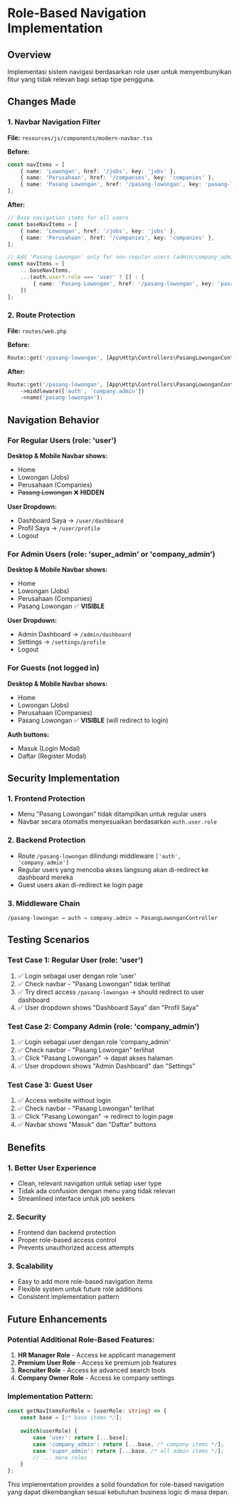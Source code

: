 # Role-Based Navigation Implementation

## Overview
Implementasi sistem navigasi berdasarkan role user untuk menyembunyikan fitur yang tidak relevan bagi setiap tipe pengguna.

## Changes Made

### 1. Navbar Navigation Filter
**File:** `resources/js/components/modern-navbar.tsx`

**Before:**
```typescript
const navItems = [
    { name: 'Lowongan', href: '/jobs', key: 'jobs' },
    { name: 'Perusahaan', href: '/companies', key: 'companies' },
    { name: 'Pasang Lowongan', href: '/pasang-lowongan', key: 'pasang-lowongan' }, // Always visible
];
```

**After:**
```typescript
// Base navigation items for all users
const baseNavItems = [
    { name: 'Lowongan', href: '/jobs', key: 'jobs' },
    { name: 'Perusahaan', href: '/companies', key: 'companies' },
];

// Add 'Pasang Lowongan' only for non-regular users (admin/company_admin) or guests
const navItems = [
    ...baseNavItems,
    ...(auth.user?.role === 'user' ? [] : [
        { name: 'Pasang Lowongan', href: '/pasang-lowongan', key: 'pasang-lowongan' }
    ])
];
```

### 2. Route Protection
**File:** `routes/web.php`

**Before:**
```php
Route::get('/pasang-lowongan', [App\Http\Controllers\PasangLowonganController::class, 'index'])->name('pasang-lowongan');
```

**After:**
```php
Route::get('/pasang-lowongan', [App\Http\Controllers\PasangLowonganController::class, 'index'])
    ->middleware(['auth', 'company.admin'])
    ->name('pasang-lowongan');
```

## Navigation Behavior

### For Regular Users (role: 'user')
**Desktop & Mobile Navbar shows:**
- Home
- Lowongan (Jobs)  
- Perusahaan (Companies)
- ~~Pasang Lowongan~~ ❌ **HIDDEN**

**User Dropdown:**
- Dashboard Saya → `/user/dashboard`
- Profil Saya → `/user/profile`
- Logout

### For Admin Users (role: 'super_admin' or 'company_admin') 
**Desktop & Mobile Navbar shows:**
- Home
- Lowongan (Jobs)
- Perusahaan (Companies)  
- Pasang Lowongan ✅ **VISIBLE**

**User Dropdown:**
- Admin Dashboard → `/admin/dashboard`
- Settings → `/settings/profile`
- Logout

### For Guests (not logged in)
**Desktop & Mobile Navbar shows:**
- Home
- Lowongan (Jobs)
- Perusahaan (Companies)
- Pasang Lowongan ✅ **VISIBLE** (will redirect to login)

**Auth buttons:**
- Masuk (Login Modal)
- Daftar (Register Modal)

## Security Implementation

### 1. Frontend Protection
- Menu "Pasang Lowongan" tidak ditampilkan untuk regular users
- Navbar secara otomatis menyesuaikan berdasarkan `auth.user.role`

### 2. Backend Protection  
- Route `/pasang-lowongan` dilindungi middleware `['auth', 'company.admin']`
- Regular users yang mencoba akses langsung akan di-redirect ke dashboard mereka
- Guest users akan di-redirect ke login page

### 3. Middleware Chain
```
/pasang-lowongan → auth → company.admin → PasangLowonganController
```

## Testing Scenarios

### Test Case 1: Regular User (role: 'user')
1. ✅ Login sebagai user dengan role 'user'
2. ✅ Check navbar - "Pasang Lowongan" tidak terlihat
3. ✅ Try direct access `/pasang-lowongan` → should redirect to user dashboard
4. ✅ User dropdown shows "Dashboard Saya" dan "Profil Saya"

### Test Case 2: Company Admin (role: 'company_admin')  
1. ✅ Login sebagai user dengan role 'company_admin'
2. ✅ Check navbar - "Pasang Lowongan" terlihat
3. ✅ Click "Pasang Lowongan" → dapat akses halaman
4. ✅ User dropdown shows "Admin Dashboard" dan "Settings"

### Test Case 3: Guest User
1. ✅ Access website without login  
2. ✅ Check navbar - "Pasang Lowongan" terlihat
3. ✅ Click "Pasang Lowongan" → redirect to login page
4. ✅ Navbar shows "Masuk" dan "Daftar" buttons

## Benefits

### 1. Better User Experience
- Clean, relevant navigation untuk setiap user type
- Tidak ada confusion dengan menu yang tidak relevan
- Streamlined interface untuk job seekers

### 2. Security
- Frontend dan backend protection
- Proper role-based access control
- Prevents unauthorized access attempts

### 3. Scalability
- Easy to add more role-based navigation items
- Flexible system untuk future role additions
- Consistent implementation pattern

## Future Enhancements

### Potential Additional Role-Based Features:
1. **HR Manager Role** - Access ke applicant management
2. **Premium User Role** - Access ke premium job features  
3. **Recruiter Role** - Access ke advanced search tools
4. **Company Owner Role** - Access ke company settings

### Implementation Pattern:
```typescript
const getNavItemsForRole = (userRole: string) => {
    const base = [/* base items */];
    
    switch(userRole) {
        case 'user': return [...base];
        case 'company_admin': return [...base, /* company items */];
        case 'super_admin': return [...base, /* all admin items */];
        // ... more roles
    }
};
```

This implementation provides a solid foundation for role-based navigation yang dapat dikembangkan sesuai kebutuhan business logic di masa depan.